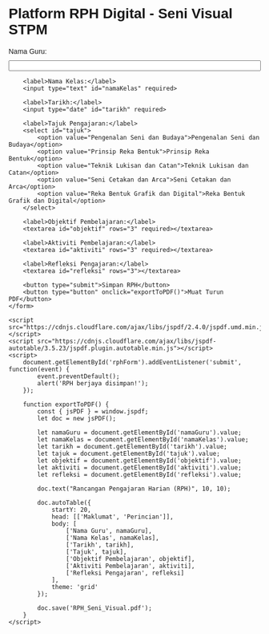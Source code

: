 <!DOCTYPE html>
<html lang="ms">
<head>
    <meta charset="UTF-8">
    <meta name="viewport" content="width=device-width, initial-scale=1.0">
    <title>Platform RPH Digital</title>
    <style>
        body { font-family: Arial, sans-serif; margin: 20px; }
        label, input, select, textarea { display: block; margin-top: 10px; width: 100%; }
        button { margin-top: 20px; padding: 10px; background: #4CAF50; color: white; border: none; cursor: pointer; }
        button:hover { background: #45a049; }
    </style>
</head>
<body>
    <h1>Platform RPH Digital - Seni Visual STPM</h1>
    <form id="rphForm">
        <label>Nama Guru:</label>
        <input type="text" id="namaGuru" required>
        
        <label>Nama Kelas:</label>
        <input type="text" id="namaKelas" required>
        
        <label>Tarikh:</label>
        <input type="date" id="tarikh" required>
        
        <label>Tajuk Pengajaran:</label>
        <select id="tajuk">
            <option value="Pengenalan Seni dan Budaya">Pengenalan Seni dan Budaya</option>
            <option value="Prinsip Reka Bentuk">Prinsip Reka Bentuk</option>
            <option value="Teknik Lukisan dan Catan">Teknik Lukisan dan Catan</option>
            <option value="Seni Cetakan dan Arca">Seni Cetakan dan Arca</option>
            <option value="Reka Bentuk Grafik dan Digital">Reka Bentuk Grafik dan Digital</option>
        </select>
        
        <label>Objektif Pembelajaran:</label>
        <textarea id="objektif" rows="3" required></textarea>
        
        <label>Aktiviti Pembelajaran:</label>
        <textarea id="aktiviti" rows="3" required></textarea>
        
        <label>Refleksi Pengajaran:</label>
        <textarea id="refleksi" rows="3"></textarea>
        
        <button type="submit">Simpan RPH</button>
        <button type="button" onclick="exportToPDF()">Muat Turun PDF</button>
    </form>

    <script src="https://cdnjs.cloudflare.com/ajax/libs/jspdf/2.4.0/jspdf.umd.min.js"></script>
    <script src="https://cdnjs.cloudflare.com/ajax/libs/jspdf-autotable/3.5.23/jspdf.plugin.autotable.min.js"></script>
    <script>
        document.getElementById('rphForm').addEventListener('submit', function(event) {
            event.preventDefault();
            alert('RPH berjaya disimpan!');
        });
        
        function exportToPDF() {
            const { jsPDF } = window.jspdf;
            let doc = new jsPDF();
            
            let namaGuru = document.getElementById('namaGuru').value;
            let namaKelas = document.getElementById('namaKelas').value;
            let tarikh = document.getElementById('tarikh').value;
            let tajuk = document.getElementById('tajuk').value;
            let objektif = document.getElementById('objektif').value;
            let aktiviti = document.getElementById('aktiviti').value;
            let refleksi = document.getElementById('refleksi').value;
            
            doc.text("Rancangan Pengajaran Harian (RPH)", 10, 10);
            
            doc.autoTable({
                startY: 20,
                head: [['Maklumat', 'Perincian']],
                body: [
                    ['Nama Guru', namaGuru],
                    ['Nama Kelas', namaKelas],
                    ['Tarikh', tarikh],
                    ['Tajuk', tajuk],
                    ['Objektif Pembelajaran', objektif],
                    ['Aktiviti Pembelajaran', aktiviti],
                    ['Refleksi Pengajaran', refleksi]
                ],
                theme: 'grid'
            });
            
            doc.save('RPH_Seni_Visual.pdf');
        }
    </script>
</body>
</html>
